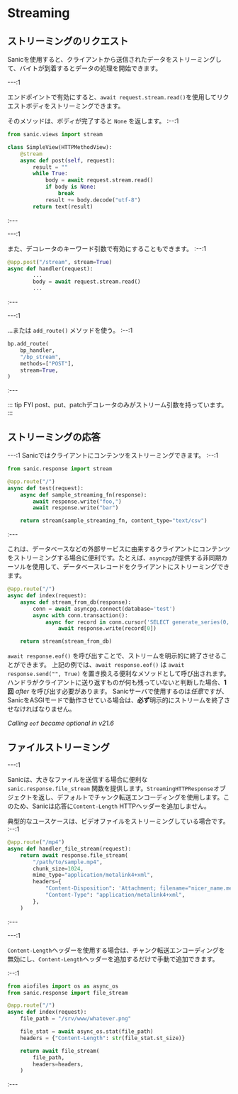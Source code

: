 # Streaming

## ストリーミングのリクエスト

Sanicを使用すると、クライアントから送信されたデータをストリーミングして、バイトが到着するとデータの処理を開始できます。

---:1

エンドポイントで有効にすると、`await request.stream.read()`を使用してリクエストボディをストリーミングできます。

そのメソッドは、ボディが完了すると `None` を返します。
:--:1
```python
from sanic.views import stream

class SimpleView(HTTPMethodView):
    @stream
    async def post(self, request):
        result = ""
        while True:
            body = await request.stream.read()
            if body is None:
                break
            result += body.decode("utf-8")
        return text(result)
```
:---

---:1

また、デコレータのキーワード引数で有効にすることもできます。
:--:1
```python
@app.post("/stream", stream=True)
async def handler(request):
        ...
        body = await request.stream.read()
        ...
```
:---

---:1

...または `add_route()` メソッドを使う。
:--:1
```python
bp.add_route(
    bp_handler,
    "/bp_stream",
    methods=["POST"],
    stream=True,
)
```
:---

::: tip FYI
post、put、patchデコレータのみがストリーム引数を持っています。
:::

## ストリーミングの応答

---:1
Sanicではクライアントにコンテンツをストリーミングできます。
:--:1
```python
from sanic.response import stream

@app.route("/")
async def test(request):
    async def sample_streaming_fn(response):
        await response.write("foo,")
        await response.write("bar")

    return stream(sample_streaming_fn, content_type="text/csv")
```
:---

これは、データベースなどの外部サービスに由来するクライアントにコンテンツをストリーミングする場合に便利です。たとえば、`asyncpg`が提供する非同期カーソルを使用して、データベースレコードをクライアントにストリーミングできます。

```python
@app.route("/")
async def index(request):
    async def stream_from_db(response):
        conn = await asyncpg.connect(database='test')
        async with conn.transaction():
            async for record in conn.cursor('SELECT generate_series(0, 10)'):
                await response.write(record[0])

    return stream(stream_from_db)
```


`await response.eof()` を呼び出すことで、ストリームを明示的に終了させることができます。 上記の例では、`await response.eof()` は `await response.send("", True)` を置き換える便利なメソッドとして呼び出されます。 ハンドラがクライアントに送り返すものが何も残っていないと判断した場合、**1回** *after* を呼び出す必要があります。 Sanicサーバで使用するのは*任意*ですが、SanicをASGIモードで動作させている場合は、**必ず**明示的にストリームを終了させなければなりません。

*Calling `eof` became optional in v21.6*

## ファイルストリーミング

---:1

Sanicは、大きなファイルを送信する場合に便利な `sanic.response.file_stream` 関数を提供します。`StreamingHTTPResponse`オブジェクトを返し、デフォルトでチャンク転送エンコーディングを使用します。このため、Sanicは応答に`Content-Length` HTTPヘッダーを追加しません。

典型的なユースケースは、ビデオファイルをストリーミングしている場合です。
:--:1
```python
@app.route("/mp4")
async def handler_file_stream(request):
    return await response.file_stream(
        "/path/to/sample.mp4",
        chunk_size=1024,
        mime_type="application/metalink4+xml",
        headers={
            "Content-Disposition": 'Attachment; filename="nicer_name.meta4"',
            "Content-Type": "application/metalink4+xml",
        },
    )
```
:---

---:1

`Content-Length`ヘッダーを使用する場合は、チャンク転送エンコーディングを無効にし、`Content-Length`ヘッダーを追加するだけで手動で追加できます。

:--:1
```python
from aiofiles import os as async_os
from sanic.response import file_stream

@app.route("/")
async def index(request):
    file_path = "/srv/www/whatever.png"

    file_stat = await async_os.stat(file_path)
    headers = {"Content-Length": str(file_stat.st_size)}

    return await file_stream(
        file_path,
        headers=headers,
    )
```
:---
